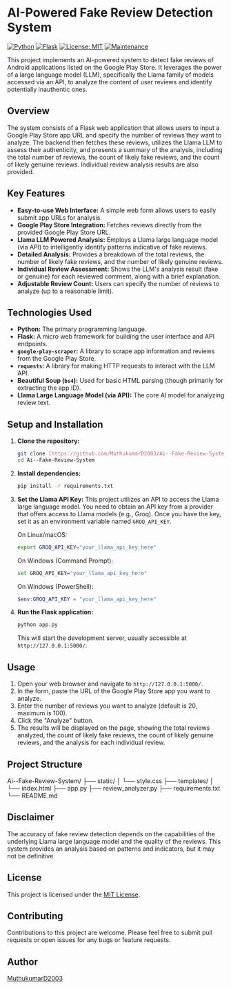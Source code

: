 # AI-Powered Fake Review Detection System

[![Python](https://img.shields.io/badge/Python-3.7+-blue.svg)](https://www.python.org/downloads/)
[![Flask](https://img.shields.io/badge/Flask-%E2%98%AB%EF%B8%8F-brightgreen.svg)](https://flask.palletsprojects.com/)
[![License: MIT](https://img.shields.io/badge/License-MIT-yellow.svg)](https://opensource.org/licenses/MIT)
[![Maintenance](https://img.shields.io/badge/Maintained%3F-yes-green.svg)](https://github.com/MuthukumarD2003/Ai--Fake-Review-System/graphs/commit-activity)

This project implements an AI-powered system to detect fake reviews of Android applications listed on the Google Play Store. It leverages the power of a large language model (LLM), specifically the Llama family of models accessed via an API, to analyze the content of user reviews and identify potentially inauthentic ones.

## Overview

The system consists of a Flask web application that allows users to input a Google Play Store app URL and specify the number of reviews they want to analyze. The backend then fetches these reviews, utilizes the Llama LLM to assess their authenticity, and presents a summary of the analysis, including the total number of reviews, the count of likely fake reviews, and the count of likely genuine reviews. Individual review analysis results are also provided.

## Key Features

* **Easy-to-use Web Interface:** A simple web form allows users to easily submit app URLs for analysis.
* **Google Play Store Integration:** Fetches reviews directly from the provided Google Play Store URL.
* **Llama LLM Powered Analysis:** Employs a Llama large language model (via API) to intelligently identify patterns indicative of fake reviews.
* **Detailed Analysis:** Provides a breakdown of the total reviews, the number of likely fake reviews, and the number of likely genuine reviews.
* **Individual Review Assessment:** Shows the LLM's analysis result (fake or genuine) for each reviewed comment, along with a brief explanation.
* **Adjustable Review Count:** Users can specify the number of reviews to analyze (up to a reasonable limit).

## Technologies Used

* **Python:** The primary programming language.
* **Flask:** A micro web framework for building the user interface and API endpoints.
* **`google-play-scraper`:** A library to scrape app information and reviews from the Google Play Store.
* **`requests`:** A library for making HTTP requests to interact with the LLM API.
* **Beautiful Soup (`bs4`):** Used for basic HTML parsing (though primarily for extracting the app ID).
* **Llama Large Language Model (via API):** The core AI model for analyzing review text.

## Setup and Installation

1.  **Clone the repository:**
    ```bash
    git clone [https://github.com/MuthukumarD2003/Ai--Fake-Review-System.git](https://github.com/MuthukumarD2003/Ai--Fake-Review-System.git)
    cd Ai--Fake-Review-System
    ```

2.  **Install dependencies:**
    ```bash
    pip install -r requirements.txt
    ```

3.  **Set the Llama API Key:**
    This project utilizes an API to access the Llama large language model. You need to obtain an API key from a provider that offers access to Llama models (e.g., Groq). Once you have the key, set it as an environment variable named `GROQ_API_KEY`.

    On Linux/macOS:
    ```bash
    export GROQ_API_KEY="your_llama_api_key_here"
    ```

    On Windows (Command Prompt):
    ```bash
    set GROQ_API_KEY="your_llama_api_key_here"
    ```

    On Windows (PowerShell):
    ```powershell
    $env:GROQ_API_KEY = "your_llama_api_key_here"
    ```

4.  **Run the Flask application:**
    ```bash
    python app.py
    ```

    This will start the development server, usually accessible at `http://127.0.0.1:5000/`.

## Usage

1.  Open your web browser and navigate to `http://127.0.0.1:5000/`.
2.  In the form, paste the URL of the Google Play Store app you want to analyze.
3.  Enter the number of reviews you want to analyze (default is 20, maximum is 100).
4.  Click the "Analyze" button.
5.  The results will be displayed on the page, showing the total reviews analyzed, the count of likely fake reviews, the count of likely genuine reviews, and the analysis for each individual review.

## Project Structure

Ai--Fake-Review-System/
├── static/
│   └── style.css
├── templates/
│   └── index.html
├── app.py
├── review_analyzer.py
├── requirements.txt
└── README.md

## Disclaimer

The accuracy of fake review detection depends on the capabilities of the underlying Llama large language model and the quality of the reviews. This system provides an analysis based on patterns and indicators, but it may not be definitive.

## License

This project is licensed under the [MIT License](https://opensource.org/licenses/MIT).

## Contributing

Contributions to this project are welcome. Please feel free to submit pull requests or open issues for any bugs or feature requests.

## Author

[MuthukumarD2003](https://github.com/MuthukumarD2003)

